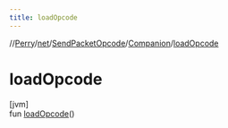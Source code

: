 ```yaml
---
title: loadOpcode
---
```

//[Perry](../../../../index.html)/[net](../../index.html)/[SendPacketOpcode](../index.html)/[Companion](index.html)/[loadOpcode](load-opcode.html)



# loadOpcode



[jvm]\
fun [loadOpcode](load-opcode.html)()




